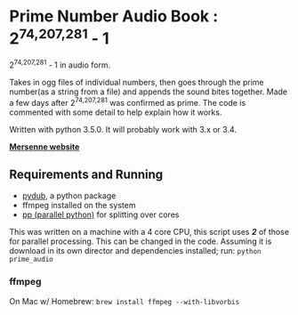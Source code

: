 # Prime Number Audio Book : 2<sup>74,207,281</sup> - 1

2<sup>74,207,281</sup> - 1 in audio form.

Takes in ogg files of individual numbers, then goes through the prime number(as a string from a file) and appends the sound bites together. Made a few days after 2<sup>74,207,281</sup> was confirmed as prime. The code is commented with some detail to help explain how it works.

Written with python 3.5.0. It will probably work with 3.x or 3.4.

**[Mersenne website](http://www.mersenne.org/primes/)**

## Requirements and Running

* [pydub](https://github.com/jiaaro/pydub), a python package
* ffmpeg installed on the system
* [pp (parallel python)](http://www.parallelpython.com) for splitting over cores

This was written on a machine with a 4 core CPU, this script uses ***2*** of those for parallel processing. This can be changed in the code. Assuming it is download in its own director and dependencies installed; run: `python prime_audio`

### ffmpeg
On Mac w/ Homebrew:
`brew install ffmpeg --with-libvorbis`
